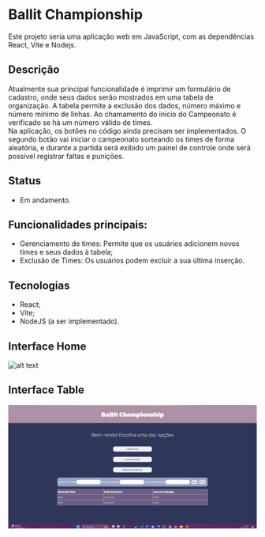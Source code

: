 
# Ballit Championship

Este projeto seria uma aplicação web em JavaScript, com as dependências React, Vite e Nodejs.

## Descrição

Atualmente sua principal funcionalidade é imprimir um formulário de cadastro, onde seus dados serão mostrados em uma tabela de organização. A tabela permite a exclusão dos dados, número máximo e número mínimo de linhas. Ao chamamento do início do Campeonato é verificado se há um número válido de times.<br/> 
Na aplicação, os botões no código ainda precisam ser implementados. O segundo botão vai iniciar o campeonato sorteando os times de forma aleatória, e durante a partida será exibido um painel de controle onde será possível registrar faltas e punições.

## Status
- Em andamento.

## Funcionalidades principais:

- Gerenciamento de times: Permite que os usuários adicionem novos times e seus dados à tabela;
- Exclusão de Times: Os usuários podem excluir a sua última inserção.

## Tecnologias 
- React;
- Vite;
- NodeJS (a ser implementado).

## Interface Home
![alt text](image.png)

## Interface Table
![alt text](img/table2.png)